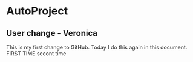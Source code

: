 # AutoProject

## User change - Veronica

This is my first change to GitHub.
Today I do this again in this document.
FIRST TIME
secont time

